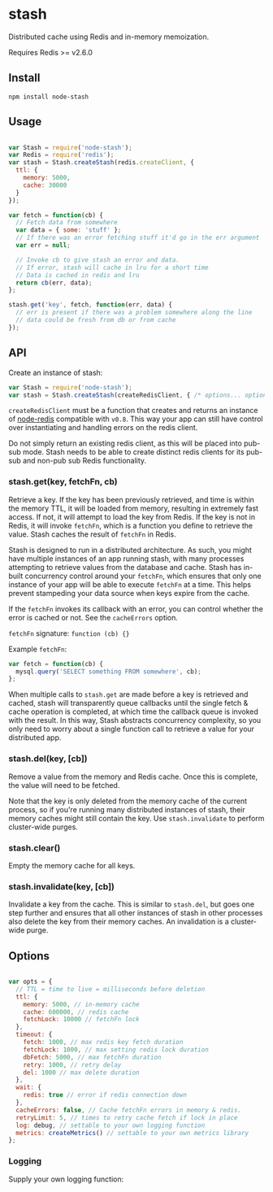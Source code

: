 stash
=====

Distributed cache using Redis and in-memory memoization.

Requires Redis >= v2.6.0

## Install

    npm install node-stash

## Usage

```javascript

var Stash = require('node-stash');
var Redis = require('redis');
var stash = Stash.createStash(redis.createClient, {
  ttl: {
    memory: 5000,
    cache: 30000
  }
});

var fetch = function(cb) {
  // Fetch data from somewhere
  var data = { some: 'stuff' };
  // If there was an error fetching stuff it'd go in the err argument
  var err = null;

  // Invoke cb to give stash an error and data.
  // If error, stash will cache in lru for a short time
  // Data is cached in redis and lru
  return cb(err, data);
};

stash.get('key', fetch, function(err, data) {
  // err is present if there was a problem somewhere along the line
  // data could be fresh from db or from cache
});

```

## API

Create an instance of stash:

```javascript
var Stash = require('node-stash');
var stash = Stash.createStash(createRedisClient, { /* options... optional :) */ });
```

`createRedisClient` must be a function that creates and returns an instance of [node-redis](https://github.com/mranney/node_redis) compatible with `v0.8`. This way your app can still have control over instantiating and handling errors on the redis client.

Do not simply return an existing redis client, as this will be placed into pub-sub mode. Stash needs to be able to create distinct redis clients for its pub-sub and non-pub sub Redis functionality.

### stash.get(key, fetchFn, cb)

Retrieve a key. If the key has been previously retrieved, and time is within the memory TTL, it will be loaded from memory, resulting in extremely fast access. If not, it will attempt to load the key from Redis. If the key is not in Redis, it will invoke `fetchFn`, which is a function you define to retrieve the value. Stash caches the result of `fetchFn` in Redis.

Stash is designed to run in a distributed architecture. As such, you might have multiple instances of an app running stash, with many processes attempting to retrieve values from the database and cache. Stash has in-built concurrency control around your `fetchFn`, which ensures that only one instance of your app will be able to execute `fetchFn` at a time. This helps prevent stampeding your data source when keys expire from the cache.

If the `fetchFn` invokes its callback with an error, you can control whether the error is cached or not. See the `cacheErrors` option.

`fetchFn` signature: `function (cb) {}`

Example `fetchFn`:

```javascript
var fetch = function(cb) {
  mysql.query('SELECT something FROM somewhere', cb);
};
```

When multiple calls to `stash.get` are made before a key is retrieved and cached, stash will transparently queue callbacks until the single fetch & cache operation is completed, at which time the callback queue is invoked with the result. In this way, Stash abstracts concurrency complexity, so you only need to worry about a single function call to retrieve a value for your distributed app.

### stash.del(key, [cb])

Remove a value from the memory and Redis cache. Once this is complete, the value will need to be fetched.

Note that the key is only deleted from the memory cache of the current process, so if you're running many distributed instances of stash, their memory caches might still contain the key. Use `stash.invalidate` to perform cluster-wide purges.

### stash.clear()

Empty the memory cache for all keys.

### stash.invalidate(key, [cb])

Invalidate a key from the cache. This is similar to `stash.del`, but goes one step further and ensures that all other instances of stash in other processes also delete the key from their memory caches. An invalidation is a cluster-wide purge.

## Options

```javascript

var opts = {
  // TTL = time to live = milliseconds before deletion
  ttl: {
    memory: 5000, // in-memory cache
    cache: 600000, // redis cache
    fetchLock: 10000 // fetchFn lock
  },
  timeout: {
    fetch: 1000, // max redis key fetch duration
    fetchLock: 1000, // max setting redis lock duration
    dbFetch: 5000, // max fetchFn duration
    retry: 1000, // retry delay
    del: 1000 // max delete duration
  },
  wait: {
    redis: true // error if redis connection down
  },
  cacheErrors: false, // Cache fetchFn errors in memory & redis.
  retryLimit: 5, // times to retry cache fetch if lock in place
  log: debug, // settable to your own logging function
  metrics: createMetrics() // settable to your own metrics library
};
```

### Logging

Supply your own logging function:
